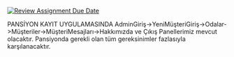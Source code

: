 [![Review Assignment Due Date](https://classroom.github.com/assets/deadline-readme-button-24ddc0f5d75046c5622901739e7c5dd533143b0c8e959d652212380cedb1ea36.svg)](https://classroom.github.com/a/QA5O9x4M)
  
 PANSİYON KAYIT UYGULAMASINDA AdminGiriş->YeniMüşteriGiriş->Odalar->Müşteriler->MüşteriMesajları->Hakkımızda ve Çıkış Panellerimiz mevcut olacaktır.
Pansiyonda gerekli olan tüm gereksinimler fazlasıyla karşılanacaktır.
